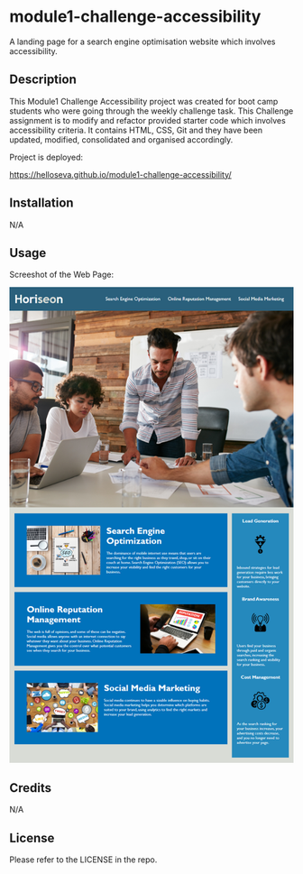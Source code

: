 # module1-challenge-accessibility

A landing page for a search engine optimisation website which involves accessibility.

## Description 

This Module1 Challenge Accessibility project was created for boot camp students who were going through the weekly challenge task. This Challenge assignment is to modify and refactor provided starter code which involves accessibility criteria. It contains  HTML, CSS, Git and they have been updated, modified, consolidated and organised accordingly.

Project is deployed: 

https://helloseva.github.io/module1-challenge-accessibility/

## Installation

N/A

## Usage 

Screeshot of the Web Page:

![Photo of the final Webpage](assets/images/screenshot.png)
 

## Credits

N/A

## License

Please refer to the LICENSE in the repo.
